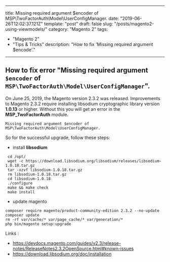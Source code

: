  ---
 title: Missing required argument $encoder of MSP\TwoFactorAuth\Model\UserConfigManager.
 date: "2019-06-26T12:02:37.121Z"
 template: "post"
 draft: false
 slug: "/posts/magento2-using-viewmodels/"
 category: "Magento 2"
 tags:
   - "Magento 2"
   - "Tips & Tricks"
 description: "How to fix 'Missing required argument $encode'."
 ---
 
 ## How to fix error "Missing required argument ```$encoder``` of ```MSP\TwoFactorAuth\Model\UserConfigManager```".

On June 25, 2019, the Magento version 2.3.2 was released. Improvements to Magento 2.3.2 require installing libsodium cryptographic library version **1.0.13** or higher. Without this you will get an error in the **MSP_TwoFactorAuth** module.
 
```
Missing required argument $encoder of MSP\TwoFactorAuth\Model\UserConfigManager.
```

So for the successful upgrade, follow these steps:
* install **libsodium**
```
 cd /opt/ 
 wget -c https://download.libsodium.org/libsodium/releases/libsodium-1.0.18.tar.gz 
 tar -xzvf libsodium-1.0.18.tar.gz 
 rm libsodium-1.0.18.tar.gz 
 cd libsodium-1.0.18 
 ./configure 
 make && make check 
 make install 
```
* update magento
```
composer require magento/product-community-edition 2.3.2 --no-update 
composer update 
rm -rf var/cache/* var/page_cache/* var/generation/* 
php bin/magento setup:upgrade 
```

Links :
* https://devdocs.magento.com/guides/v2.3/release-notes/ReleaseNotes2.3.2OpenSource.html#known-issues
* https://download.libsodium.org/doc/installation